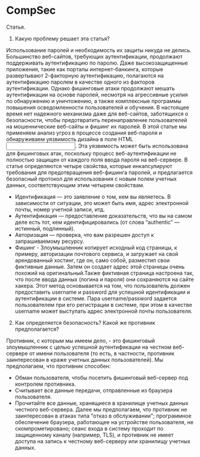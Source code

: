 # CompSec
Статья.
1) Какую проблему решает эта статья?

Использование паролей и необходимость их защиты никуда не делись. Большинство веб-сайтов, требующих аутентификации, продолжают поддерживать аутентификацию по паролю. Даже высокозащищенные приложения, такие как порталы интернет-банкинга, которые развертывают 2-факторную аутентификацию, полагаются на аутентификацию паролем в качестве одного из факторов аутентификации. Однако фишинговые атаки продолжают мешать аутентификации на основе паролей, несмотря на агрессивные усилия по обнаружению и уничтожению, а также комплексные программы повышения осведомленности пользователей и обучения. В настоящее время нет надежного механизма даже для веб-сайтов, заботящихся о безопасности, чтобы предотвратить перенаправление пользователей на мошеннические веб-сайты и фишинг их паролей.
В этой статье мы применяем анализ угроз в процессе создания веб-пароля и обнаруживаем уязвимость дизайна в поле HTML <input type="password">. Эта уязвимость может быть использована для фишинговых атак, поскольку процесс веб-аутентификации не полностью защищен от каждого поля ввода пароля на веб-сервере. В статье определяются четыре свойства, которые инкапсулируют требования для предотвращения веб-фишинга паролей, и предлагается безопасный протокол для использования с новым полем учетных данных, соответствующим этим четырем свойствам.

-	Идентификация — это заявление о том, кем вы являетесь. В зависимости от ситуации, это может быть имя, адрес электронной почты, номер учетной записи, итд.
-	Аутентификация — предоставление доказательств, что вы на самом деле есть тот, кем идентифицировались (от слова “authentic” — истинный, подлинный).
-	Авторизация — проверка, что вам разрешен доступ к запрашиваемому ресурсу.
-	Фишинг - Злоумышленник копирует исходный код страницы, к примеру, авторизации почтового сервиса, и загружает на свой арендованный хостинг, где он, само собой, разместил свои фиктивные данные. Затем он создает адрес этой страницы очень похожий на оригинальный.Также фиктивная страница настроена так, что после ввода данных (логина и пароля) они сохраняются на сайте хакера. Этот метод основывается на том, что пользователь должен предоставить username и password для успешной идентификации и аутентификации в системе. Пара username/password задается пользователем при его регистрации в системе, при этом в качестве username может выступать адрес электронной почты пользователя.

2) Как определяется безопасность? Какой же противник предполагается?

Противник, с которым мы имеем дело, - это фишинговый злоумышленник с целью успешной аутентификации на честном веб-сервере от имени пользователя (то есть, в частности, противник заинтересован в краже учетных данных пользователей). Мы предполагаем, что противник способен:
- Обман пользователя, чтобы посетить фишинговый веб-сервер под контролем противника.
- Считывает все данные передачи, отправленные из браузера пользователя.
- Прочитайте все данные, хранящиеся в хранилище учетных данных честного веб-сервера.
Далее мы предполагаем, что противник не заинтересован в атаках типа "отказ в обслуживании"; программное обеспечение браузера, работающее на устройстве пользователя, не скомпрометировано; сеанс входа в систему проходит по защищенному каналу (например, TLS), и противник не имеет доступа на запись к честному веб-серверу или хранилищу учетных данных.
